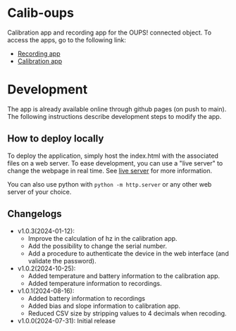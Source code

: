 # Calib-oups

Calibration app and recording app for the OUPS! connected object. To access the apps, go to the following link:

- [Recording app](https://udem-dlteam.github.io/calib-oups/record)
- [Calibration app](https://udem-dlteam.github.io/calib-oups/calibrate)

# Development

The app is already available online through github pages (on push to main). The following instructions describe
development steps to modify the app.

## How to deploy locally

To deploy the application, simply host the index.html with the associated files on a web server. To ease development,
you can use a "live server" to change the webpage in real time.
See [live server](https://www.npmjs.com/package/live-server) for more information.

You can also use python with `python -m http.server` or any other web server of your choice.

## Changelogs

- v1.0.3(2024-01-12):
  * Improve the calculation of hz in the calibration app.
  * Add the possibility to change the serial number.
  * Add a procedure to authenticate the device in the web interface (and validate the password).
- v1.0.2(2024-10-25):
  * Added temperature and battery information to the calibration app.
  * Added temperature information to recordings.
- v1.0.1(2024-08-16):
  * Added battery information to recordings
  * Added bias and slope information to calibration app.
  * Reduced CSV size by stripping values to 4 decimals when recoding.
- v1.0.0(2024-07-31): Initial release
